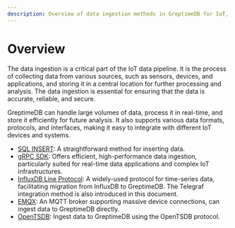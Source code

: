 ```yaml
---
description: Overview of data ingestion methods in GreptimeDB for IoT, including SQL INSERT, gRPC SDK, InfluxDB Line Protocol, EMQX, and OpenTSDB.
---
```


# Overview

The data ingestion is a critical part of the IoT data pipeline.
It is the process of collecting data from various sources, such as sensors, devices, and applications, and storing it in a central location for further processing and analysis.
The data ingestion is essential for ensuring that the data is accurate, reliable, and secure.

GreptimeDB can handle large volumes of data, process it in real-time, and store it efficiently for future analysis.
It also supports various data formats, protocols, and interfaces,
making it easy to integrate with different IoT devices and systems. 

- [SQL INSERT](sql.md): A straightforward method for inserting data.
- [gRPC SDK](./grpc-sdks/overview.md): Offers efficient, high-performance data ingestion, particularly suited for real-time data applications and complex IoT infrastructures.
- [InfluxDB Line Protocol](influxdb-line-protocol.md): A widely-used protocol for time-series data, facilitating migration from InfluxDB to GreptimeDB. The Telegraf integration method is also introduced in this document.
- [EMQX](emqx.md): An MQTT broker supporting massive device connections, can ingest data to GreptimeDB directly.
- [OpenTSDB](opentsdb.md): Ingest data to GreptimeDB using the OpenTSDB protocol.

